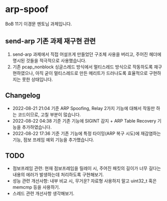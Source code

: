 # arp-spoof
BoB 11기 이경문 멘토님 과제입니다.

## send-arp 기존 과제 재구현 관련
1. send-arp 과제에서 직접 어설프게 만들었던 구조체 사용을 버리고, 주어진 헤더에 명시된 것들을 적극적으로 사용했습니다.
2. 기존 pcap_nonblock 싱글스레드 방식에서 멀티스레드 방식으로 작동하도록 재구현하였으나, 아직 굳이 멀티스레드로 만든 메리트가 드러나도록 효율적으로 구현하지는 못한 상태입니다.

## Changelog
* 2022-08-21 21:04 기준 ARP Spoofing, Relay 2가지 기능에 대해서 작동만 하는 코드이므로, 고칠 부분이 많습니다.
* 2022-08-22 04:38 기준 기존 기능에 SIGINT 감지 + ARP Table Recovery 기능을 추가하였습니다.
* 2022-08-22 17:36 기준 기존 기능에 특정 타이밍(ARP 복구 시도)에 재감염하는 기능, 점보 프레임 예외 기능을 추가했습니다.

## TODO
* 점보프레임 관련: 현재 점보프레임을 릴레이 시, 주어진 패킷의 길이가 너무 길다는 내용의 에러가 발생하는데 처리하도록 구현해보기.
* 성능 관련 개선사항: 내부 비교 시, 무거운? 자료형 사용하지 말고 uint32_t 혹은 memcmp 등을 사용하기.
* 스레드 관련 개선사항 생각해보기.
